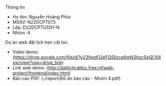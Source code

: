 Thông tin
- Họ tên: Nguyễn Hoàng Phúc
- MSSV: N22DCPT073
- Lớp: D22DCPTUD01-N
- Nhóm :4

Dự án web đặt lịch hẹn cắt tóc 
- Video demo: (https://drive.google.com/file/d/1v23HedO2eFQSllzcp6mN3hzcSeQC64xw/view?usp=drive_link)
- Link web demo: (http://datlichcattoc.free.nf/web-project/frontend/index.html)
- Báo cáo PDF: (./report/Đồ án báo cáo - Nhóm 4.pdf)

